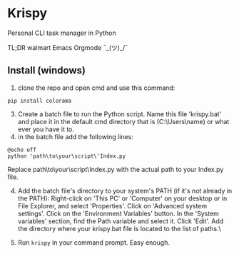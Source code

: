 # Krispy
Personal CLI task manager in Python

TL;DR walmart Emacs Orgmode ¯\_(ツ)_/¯
## Install (windows)
1. clone the repo and open cmd and use this command:
```
pip install colorama
```
3. Create a batch file to run the Python script. Name this file 'krispy.bat' and place it in the default cmd directory that is (C:\Users\name) or what ever you have it to.
4. in the batch file add the following lines:
```
@echo off
python 'path\to\your\script\'Index.py
```
Replace path\to\your\script\Index.py with the actual path to your Index.py file.

4. Add the batch file's directory to your system's PATH (if it's not already in the PATH):
    Right-click on 'This PC' or 'Computer' on your desktop or in File Explorer, and select 'Properties'.
    Click on 'Advanced system settings'.
    Click on the 'Environment Variables' button.
    In the 'System variables' section, find the Path variable and select it. Click 'Edit'.
    Add the directory where your krispy.bat file is located to the list of paths.\

5. Run `krispy` in your command prompt.
Easy enough.

